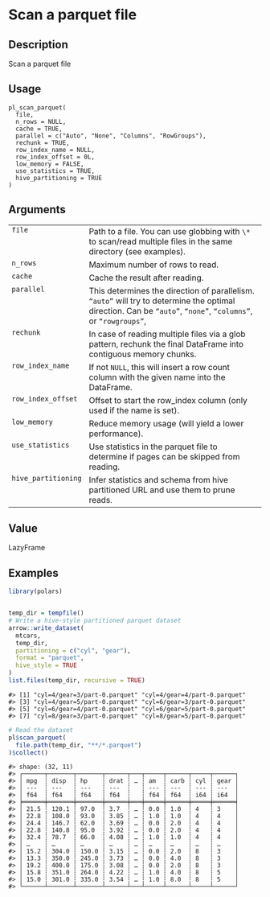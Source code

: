 

# Scan a parquet file

## Description

Scan a parquet file

## Usage

<pre><code class='language-R'>pl_scan_parquet(
  file,
  n_rows = NULL,
  cache = TRUE,
  parallel = c("Auto", "None", "Columns", "RowGroups"),
  rechunk = TRUE,
  row_index_name = NULL,
  row_index_offset = 0L,
  low_memory = FALSE,
  use_statistics = TRUE,
  hive_partitioning = TRUE
)
</code></pre>

## Arguments

<table>
<tr>
<td style="white-space: nowrap; font-family: monospace; vertical-align: top">
<code id="scan_parquet_:_file">file</code>
</td>
<td>
Path to a file. You can use globbing with <code>\*</code> to scan/read
multiple files in the same directory (see examples).
</td>
</tr>
<tr>
<td style="white-space: nowrap; font-family: monospace; vertical-align: top">
<code id="scan_parquet_:_n_rows">n_rows</code>
</td>
<td>
Maximum number of rows to read.
</td>
</tr>
<tr>
<td style="white-space: nowrap; font-family: monospace; vertical-align: top">
<code id="scan_parquet_:_cache">cache</code>
</td>
<td>
Cache the result after reading.
</td>
</tr>
<tr>
<td style="white-space: nowrap; font-family: monospace; vertical-align: top">
<code id="scan_parquet_:_parallel">parallel</code>
</td>
<td>
This determines the direction of parallelism. <code>“auto”</code> will
try to determine the optimal direction. Can be <code>“auto”</code>,
<code>“none”</code>, <code>“columns”</code>, or
<code>“rowgroups”</code>,
</td>
</tr>
<tr>
<td style="white-space: nowrap; font-family: monospace; vertical-align: top">
<code id="scan_parquet_:_rechunk">rechunk</code>
</td>
<td>
In case of reading multiple files via a glob pattern, rechunk the final
DataFrame into contiguous memory chunks.
</td>
</tr>
<tr>
<td style="white-space: nowrap; font-family: monospace; vertical-align: top">
<code id="scan_parquet_:_row_index_name">row_index_name</code>
</td>
<td>
If not <code>NULL</code>, this will insert a row count column with the
given name into the DataFrame.
</td>
</tr>
<tr>
<td style="white-space: nowrap; font-family: monospace; vertical-align: top">
<code id="scan_parquet_:_row_index_offset">row_index_offset</code>
</td>
<td>
Offset to start the row_index column (only used if the name is set).
</td>
</tr>
<tr>
<td style="white-space: nowrap; font-family: monospace; vertical-align: top">
<code id="scan_parquet_:_low_memory">low_memory</code>
</td>
<td>
Reduce memory usage (will yield a lower performance).
</td>
</tr>
<tr>
<td style="white-space: nowrap; font-family: monospace; vertical-align: top">
<code id="scan_parquet_:_use_statistics">use_statistics</code>
</td>
<td>
Use statistics in the parquet file to determine if pages can be skipped
from reading.
</td>
</tr>
<tr>
<td style="white-space: nowrap; font-family: monospace; vertical-align: top">
<code id="scan_parquet_:_hive_partitioning">hive_partitioning</code>
</td>
<td>
Infer statistics and schema from hive partitioned URL and use them to
prune reads.
</td>
</tr>
</table>

## Value

LazyFrame

## Examples

``` r
library(polars)


temp_dir = tempfile()
# Write a hive-style partitioned parquet dataset
arrow::write_dataset(
  mtcars,
  temp_dir,
  partitioning = c("cyl", "gear"),
  format = "parquet",
  hive_style = TRUE
)
list.files(temp_dir, recursive = TRUE)
```

    #> [1] "cyl=4/gear=3/part-0.parquet" "cyl=4/gear=4/part-0.parquet"
    #> [3] "cyl=4/gear=5/part-0.parquet" "cyl=6/gear=3/part-0.parquet"
    #> [5] "cyl=6/gear=4/part-0.parquet" "cyl=6/gear=5/part-0.parquet"
    #> [7] "cyl=8/gear=3/part-0.parquet" "cyl=8/gear=5/part-0.parquet"

``` r
# Read the dataset
pl$scan_parquet(
  file.path(temp_dir, "**/*.parquet")
)$collect()
```

    #> shape: (32, 11)
    #> ┌──────┬───────┬───────┬──────┬───┬─────┬──────┬─────┬──────┐
    #> │ mpg  ┆ disp  ┆ hp    ┆ drat ┆ … ┆ am  ┆ carb ┆ cyl ┆ gear │
    #> │ ---  ┆ ---   ┆ ---   ┆ ---  ┆   ┆ --- ┆ ---  ┆ --- ┆ ---  │
    #> │ f64  ┆ f64   ┆ f64   ┆ f64  ┆   ┆ f64 ┆ f64  ┆ i64 ┆ i64  │
    #> ╞══════╪═══════╪═══════╪══════╪═══╪═════╪══════╪═════╪══════╡
    #> │ 21.5 ┆ 120.1 ┆ 97.0  ┆ 3.7  ┆ … ┆ 0.0 ┆ 1.0  ┆ 4   ┆ 3    │
    #> │ 22.8 ┆ 108.0 ┆ 93.0  ┆ 3.85 ┆ … ┆ 1.0 ┆ 1.0  ┆ 4   ┆ 4    │
    #> │ 24.4 ┆ 146.7 ┆ 62.0  ┆ 3.69 ┆ … ┆ 0.0 ┆ 2.0  ┆ 4   ┆ 4    │
    #> │ 22.8 ┆ 140.8 ┆ 95.0  ┆ 3.92 ┆ … ┆ 0.0 ┆ 2.0  ┆ 4   ┆ 4    │
    #> │ 32.4 ┆ 78.7  ┆ 66.0  ┆ 4.08 ┆ … ┆ 1.0 ┆ 1.0  ┆ 4   ┆ 4    │
    #> │ …    ┆ …     ┆ …     ┆ …    ┆ … ┆ …   ┆ …    ┆ …   ┆ …    │
    #> │ 15.2 ┆ 304.0 ┆ 150.0 ┆ 3.15 ┆ … ┆ 0.0 ┆ 2.0  ┆ 8   ┆ 3    │
    #> │ 13.3 ┆ 350.0 ┆ 245.0 ┆ 3.73 ┆ … ┆ 0.0 ┆ 4.0  ┆ 8   ┆ 3    │
    #> │ 19.2 ┆ 400.0 ┆ 175.0 ┆ 3.08 ┆ … ┆ 0.0 ┆ 2.0  ┆ 8   ┆ 3    │
    #> │ 15.8 ┆ 351.0 ┆ 264.0 ┆ 4.22 ┆ … ┆ 1.0 ┆ 4.0  ┆ 8   ┆ 5    │
    #> │ 15.0 ┆ 301.0 ┆ 335.0 ┆ 3.54 ┆ … ┆ 1.0 ┆ 8.0  ┆ 8   ┆ 5    │
    #> └──────┴───────┴───────┴──────┴───┴─────┴──────┴─────┴──────┘
